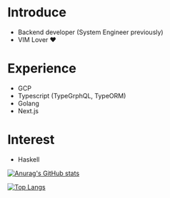 # Introduce

- Backend developer (System Engineer previously)
- VIM Lover ❤️

# Experience

- GCP
- Typescript (TypeGrphQL, TypeORM)
- Golang
- Next.js

# Interest

- Haskell

[![Anurag's GitHub stats](https://github-readme-stats.vercel.app/api?username=jbl428&show_icons=true&theme=dracula)](https://github.com/anuraghazra/github-readme-stats)

[![Top Langs](https://github-readme-stats.vercel.app/api/top-langs/?username=jbl428&theme=dracula)](https://github.com/anuraghazra/github-readme-stats)
